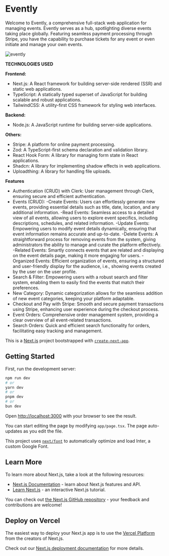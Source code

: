 # Evently

Welcome to Evently, a comprehensive full-stack web application for managing events. Evently serves as a hub, spotlighting diverse events taking place globally. Featuring seamless payment processing through Stripe, you have the capability to purchase tickets for any event or even initiate and manage your own events.

![evently](https://github.com/TariqKichawele/event-app/assets/105932024/38e33c53-0674-4ce0-8c38-7abef996232b)

**TECHNOLOGIES USED**

**Frontend:**
- Next.js: A React framework for building server-side rendered (SSR) and static web applications.
- TypeScript: A statically typed superset of JavaScript for building scalable and robust applications.
- TailwindCSS: A utility-first CSS framework for styling web interfaces.

**Backend:**
- Node.js: A JavaScript runtime for building server-side applications.

**Others:**
- Stripe: A platform for online payment processing.
- Zod: A TypeScript-first schema declaration and validation library.
- React Hook Form: A library for managing form state in React applications.
- Shadcn: A library for implementing shadow effects in web applications.
- Uploadthing: A library for handling file uploads.

**Features**
- Authentication (CRUD) with Clerk: User management through Clerk, ensuring secure and efficient authentication.
- Events (CRUD):
-Create Events: Users can effortlessly generate new events, providing essential details such as title, date, location, and any additional information.
-Read Events: Seamless access to a detailed view of all events, allowing users to explore event specifics, including descriptions, schedules, and related information.
-Update Events: Empowering users to modify event details dynamically, ensuring that event information remains accurate and up-to-date.
-Delete Events: A straightforward process for removing events from the system, giving administrators the ability to manage and curate the platform effectively.
-Related Events: Smartly connects events that are related and displaying on the event details page, making it more engaging for users.
-Organized Events: Efficient organization of events, ensuring a structured and user-friendly display for the audience, i.e., showing events created by the user on the user profile.
- Search & Filter: Empowering users with a robust search and filter system, enabling them to easily find the events that match their preferences.
- New Category: Dynamic categorization allows for the seamless addition of new event categories, keeping your platform adaptable.
- Checkout and Pay with Stripe: Smooth and secure payment transactions using Stripe, enhancing user experience during the checkout process.
- Event Orders: Comprehensive order management system, providing a clear overview of all event-related transactions.
- Search Orders: Quick and efficient search functionality for orders, facilitating easy tracking and management.

This is a [Next.js](https://nextjs.org/) project bootstrapped with [`create-next-app`](https://github.com/vercel/next.js/tree/canary/packages/create-next-app).

## Getting Started

First, run the development server:

```bash
npm run dev
# or
yarn dev
# or
pnpm dev
# or
bun dev
```

Open [http://localhost:3000](http://localhost:3000) with your browser to see the result.

You can start editing the page by modifying `app/page.tsx`. The page auto-updates as you edit the file.

This project uses [`next/font`](https://nextjs.org/docs/basic-features/font-optimization) to automatically optimize and load Inter, a custom Google Font.

## Learn More

To learn more about Next.js, take a look at the following resources:

- [Next.js Documentation](https://nextjs.org/docs) - learn about Next.js features and API.
- [Learn Next.js](https://nextjs.org/learn) - an interactive Next.js tutorial.

You can check out [the Next.js GitHub repository](https://github.com/vercel/next.js/) - your feedback and contributions are welcome!

## Deploy on Vercel

The easiest way to deploy your Next.js app is to use the [Vercel Platform](https://vercel.com/new?utm_medium=default-template&filter=next.js&utm_source=create-next-app&utm_campaign=create-next-app-readme) from the creators of Next.js.

Check out our [Next.js deployment documentation](https://nextjs.org/docs/deployment) for more details.

